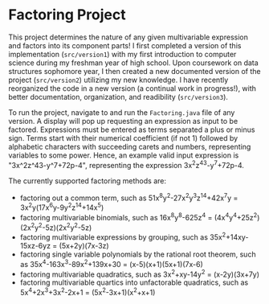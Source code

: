 # Factoring Project

This project determines the nature of any given multivariable expression and factors into its component parts! I first completed a version of this implementation (`src/version1`) with my first introduction to computer science during my freshman year of high school. Upon coursework on data structures sophomore year, I then created a new documented version of the project (`src/version2`) utilizing my new knowledge. I have recently reorganized the code in a new version (a continual work in progress!), with better documentation, organization, and readibility (`src/version3`).

To run the project, navigate to and run the `Factoring.java` file of any version. A display will pop up requesting an expression as input to be factored. Expressions must be entered as terms separated a plus or minus sign. Terms start with their numerical coefficient (if not 1) followed by alphabetic characters with succeeding carets and numbers, representing variables to some power. Hence, an example valid input expression is "3x^2z^43-y^7+72p-4", representing the expression 3x<sup>2</sup>z<sup>43</sup>-y<sup>7</sup>+72p-4.

The currently supported factoring methods are:
- factoring out a common term, such as 51x<sup>8</sup>y<sup>2</sup>-27x<sup>2</sup>y<sup>3</sup>z<sup>14</sup>+42x<sup>7</sup>y = 3x<sup>2</sup>y(17x<sup>6</sup>y-9y<sup>2</sup>z<sup>14</sup>+14x<sup>5</sup>)
- factoring multivariable binomials, such as 16x<sup>8</sup>y<sup>8</sup>-625z<sup>4</sup> = (4x<sup>4</sup>y<sup>4</sup>+25z<sup>2</sup>)(2x<sup>2</sup>y<sup>2</sup>-5z)(2x<sup>2</sup>y<sup>2</sup>-5z)
- factoring multivariable expressions by grouping, such as 35x<sup>2</sup>+14xy-15xz-6yz = (5x+2y)(7x-3z)
- factoring single variable polynomials by the rational root theorem, such as 35x<sup>4</sup>-163x<sup>3</sup>-89x<sup>2</sup>+139x+30 = (x-5)(x+1)(5x+1)(7x-6)
- factoring multivariable quadratics, such as 3x<sup>2</sup>+xy-14y<sup>2</sup> = (x-2y)(3x+7y)
- factoring multivariable quartics into unfactorable quadratics, such as 5x<sup>4</sup>+2x<sup>3</sup>+3x<sup>2</sup>-2x+1 = (5x<sup>2</sup>-3x+1)(x<sup>2</sup>+x+1)
